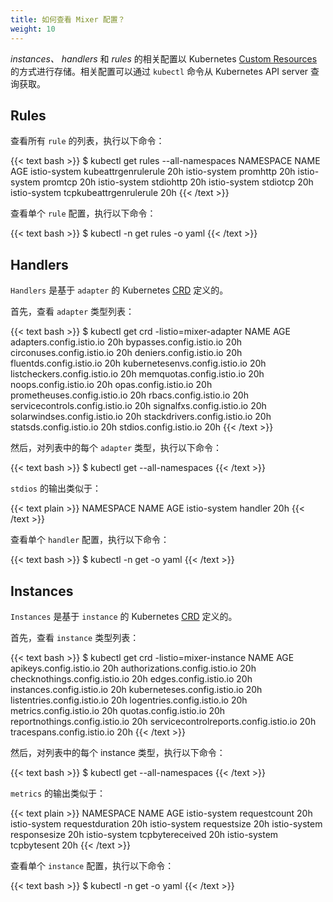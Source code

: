 ```yaml
---
title: 如何查看 Mixer 配置？
weight: 10
---
```


*instances、* *handlers* 和 *rules* 的相关配置以 Kubernetes [Custom Resources](https://kubernetes.io/docs/concepts/extend-kubernetes/api-extension/custom-resources/) 的方式进行存储。相关配置可以通过 `kubectl` 命令从 Kubernetes API server 查询获取。

## Rules

查看所有 `rule` 的列表，执行以下命令：

{{< text bash >}}
$ kubectl get rules --all-namespaces
NAMESPACE      NAME                     AGE
istio-system   kubeattrgenrulerule      20h
istio-system   promhttp                 20h
istio-system   promtcp                  20h
istio-system   stdiohttp                20h
istio-system   stdiotcp                 20h
istio-system   tcpkubeattrgenrulerule   20h
{{< /text >}}

查看单个 `rule` 配置，执行以下命令：

{{< text bash >}}
$ kubectl -n <namespace> get rules <name> -o yaml
{{< /text >}}

## Handlers

`Handlers` 是基于 `adapter` 的 Kubernetes [CRD](https://kubernetes.io/docs/concepts/extend-kubernetes/api-extension/custom-resources/#customresourcedefinitions) 定义的。

首先，查看 `adapter` 类型列表：

{{< text bash >}}
$ kubectl get crd -listio=mixer-adapter
NAME                              AGE
adapters.config.istio.io          20h
bypasses.config.istio.io          20h
circonuses.config.istio.io        20h
deniers.config.istio.io           20h
fluentds.config.istio.io          20h
kubernetesenvs.config.istio.io    20h
listcheckers.config.istio.io      20h
memquotas.config.istio.io         20h
noops.config.istio.io             20h
opas.config.istio.io              20h
prometheuses.config.istio.io      20h
rbacs.config.istio.io             20h
servicecontrols.config.istio.io   20h
signalfxs.config.istio.io         20h
solarwindses.config.istio.io      20h
stackdrivers.config.istio.io      20h
statsds.config.istio.io           20h
stdios.config.istio.io            20h
{{< /text >}}

然后，对列表中的每个 `adapter` 类型，执行以下命令：

{{< text bash >}}
$ kubectl get <adapter kind name> --all-namespaces
{{< /text >}}

`stdios` 的输出类似于：

{{< text plain >}}
NAMESPACE      NAME      AGE
istio-system   handler   20h
{{< /text >}}

查看单个 `handler` 配置，执行以下命令：

{{< text bash >}}
$ kubectl -n <namespace> get <adapter kind name> <name> -o yaml
{{< /text >}}

## Instances

`Instances` 是基于 `instance` 的 Kubernetes [CRD](https://kubernetes.io/docs/concepts/extend-kubernetes/api-extension/custom-resources/#customresourcedefinitions) 定义的。

首先，查看 `instance` 类型列表：

{{< text bash >}}
$ kubectl get crd -listio=mixer-instance
NAME                                    AGE
apikeys.config.istio.io                 20h
authorizations.config.istio.io          20h
checknothings.config.istio.io           20h
edges.config.istio.io                   20h
instances.config.istio.io               20h
kuberneteses.config.istio.io            20h
listentries.config.istio.io             20h
logentries.config.istio.io              20h
metrics.config.istio.io                 20h
quotas.config.istio.io                  20h
reportnothings.config.istio.io          20h
servicecontrolreports.config.istio.io   20h
tracespans.config.istio.io              20h
{{< /text >}}

然后，对列表中的每个 instance 类型，执行以下命令：

{{< text bash >}}
$ kubectl get <instance kind name> --all-namespaces
{{< /text >}}

`metrics` 的输出类似于：

{{< text plain >}}
NAMESPACE      NAME              AGE
istio-system   requestcount      20h
istio-system   requestduration   20h
istio-system   requestsize       20h
istio-system   responsesize      20h
istio-system   tcpbytereceived   20h
istio-system   tcpbytesent       20h
{{< /text >}}

查看单个 `instance` 配置，执行以下命令：

{{< text bash >}}
$ kubectl -n <namespace> get <instance kind name> <name> -o yaml
{{< /text >}}
